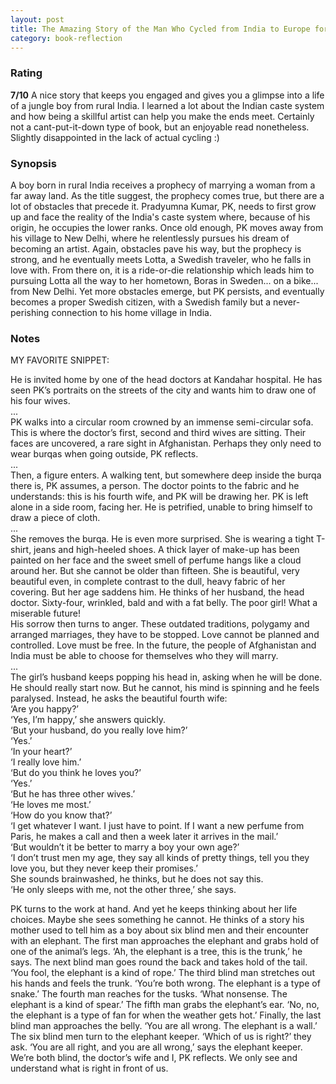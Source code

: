 ```yaml
---
layout: post
title: The Amazing Story of the Man Who Cycled from India to Europe for Love
category: book-reflection
---
```


### Rating
**7/10** A nice story that keeps you engaged and gives you a glimpse into a life of a jungle boy from rural India. I learned a lot about the Indian caste system and how being a skillful artist can help you make the ends meet. Certainly not a cant-put-it-down type of book, but an enjoyable read nonetheless. Slightly disappointed in the lack of actual cycling :)

### Synopsis
A boy born in rural India receives a prophecy of marrying a woman from a far away land. As the title suggest, the prophecy comes true, but there are a lot of obstacles that precede it. Pradyumna Kumar, PK, needs to first grow up and face the reality of the India's caste system where, because of his origin, he occupies the lower ranks. Once old enough, PK moves away from his village to New Delhi, where he relentlessly pursues his dream of becoming an artist. Again, obstacles pave his way, but the prophecy is strong, and he eventually meets Lotta, a Swedish traveler, who he falls in love with. From there on, it is a ride-or-die relationship which leads him to pursuing Lotta all the way to her hometown, Boras in Sweden... on a bike... from New Delhi. Yet more obstacles emerge, but PK persists, and eventually becomes a proper Swedish citizen, with a Swedish family but a never-perishing connection to his home village in India.

### Notes
MY FAVORITE SNIPPET:

He is invited home by one of the head doctors at Kandahar hospital. He has seen PK’s portraits on the streets of the city and wants him to draw one of his four wives.  
...  
PK walks into a circular room crowned by an immense semi-circular sofa. This is where the doctor’s first, second and third wives are sitting. Their faces are uncovered, a rare sight in Afghanistan. Perhaps they only need to wear burqas when going outside, PK reflects.  
...  
Then, a figure enters. A walking tent, but somewhere deep inside the burqa there is, PK assumes, a person. The doctor points to the fabric and he understands: this is his fourth wife, and PK will be drawing her. PK is left alone in a side room, facing her. He is petrified, unable to bring himself to draw a piece of cloth.  
...  
She removes the burqa. He is even more surprised. She is wearing a tight T-shirt, jeans and high-heeled shoes. A thick layer of make-up has been painted on her face and the sweet smell of perfume hangs like a cloud around her. But she cannot be older than fifteen. She is beautiful, very beautiful even, in complete contrast to the dull, heavy fabric of her covering. But her age saddens him. He thinks of her husband, the head doctor. Sixty-four, wrinkled, bald and with a fat belly. The poor girl! What a miserable future!  
His sorrow then turns to anger. These outdated traditions, polygamy and arranged marriages, they have to be stopped. Love cannot be planned and controlled. Love must be free. In the future, the people of Afghanistan and India must be able to choose for themselves who they will marry.  
...  
The girl’s husband keeps popping his head in, asking when he will be done. He should really start now. But he cannot, his mind is spinning and he feels paralysed. Instead, he asks the beautiful fourth wife:  
‘Are you happy?’  
‘Yes, I’m happy,’ she answers quickly.  
‘But your husband, do you really love him?’  
‘Yes.’  
‘In your heart?’  
‘I really love him.’  
‘But do you think he loves you?’  
‘Yes.’  
‘But he has three other wives.’  
‘He loves me most.’  
‘How do you know that?’  
‘I get whatever I want. I just have to point. If I want a new perfume from Paris, he makes a call and then a week later it arrives in the mail.’  
‘But wouldn’t it be better to marry a boy your own age?’  
‘I don’t trust men my age, they say all kinds of pretty things, tell you they love you, but they never keep their promises.’  
She sounds brainwashed, he thinks, but he does not say this.  
‘He only sleeps with me, not the other three,’ she says.  

PK turns to the work at hand. And yet he keeps thinking about her life choices. Maybe she sees something he cannot. He thinks of a story his mother used to tell him as a boy about six blind men and their encounter with an elephant. The first man approaches the elephant and grabs hold of one of the animal’s legs. ‘Ah, the elephant is a tree, this is the trunk,’ he says. The next blind man goes round the back and takes hold of the tail. ‘You fool, the elephant is a kind of rope.’ The third blind man stretches out his hands and feels the trunk. ‘You’re both wrong. The elephant is a type of snake.’ The fourth man reaches for the tusks. ‘What nonsense. The elephant is a kind of spear.’ The fifth man grabs the elephant’s ear. ‘No, no, the elephant is a type of fan for when the weather gets hot.’ Finally, the last blind man approaches the belly. ‘You are all wrong. The elephant is a wall.’ The six blind men turn to the elephant keeper. ‘Which of us is right?’ they ask. ‘You are all right, and you are all wrong,’ says the elephant keeper. We’re both blind, the doctor’s wife and I, PK reflects. We only see and understand what is right in front of us.